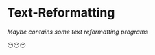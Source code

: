 # Text-Reformatting

*Maybe contains some text reformatting programs*

:no_mouth::no_mouth::no_mouth: